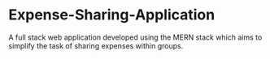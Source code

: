 # Expense-Sharing-Application
A full stack web application developed using the MERN stack which aims to simplify the task of sharing expenses within groups.
